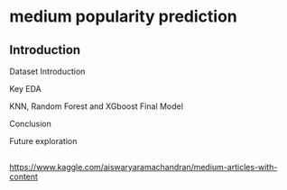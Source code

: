 # medium popularity prediction

## Introduction

Dataset Introduction

Key EDA

KNN, Random Forest and XGboost
Final Model

Conclusion

Future exploration

##
https://www.kaggle.com/aiswaryaramachandran/medium-articles-with-content
